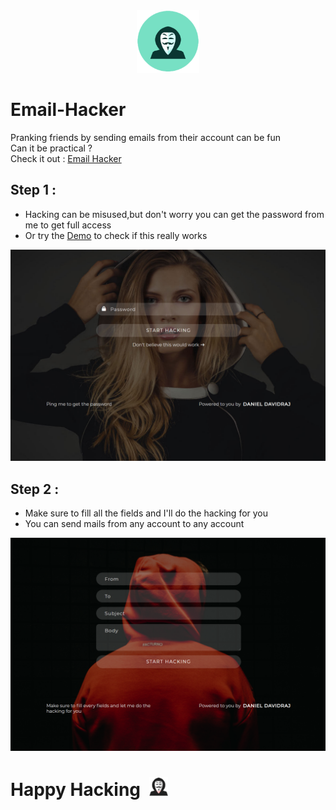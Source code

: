 <div align="center">
<img src="icon.png" height="100px" width="100px">
</div>

# Email-Hacker
Pranking friends by sending emails from their account can be fun <br>
Can it be practical ? <br>
Check it out :
[Email Hacker](http://danieldavidraj.rf.gd/?i=1)

## Step 1 :
* Hacking can be misused,but don't worry you can get the password from me to get full access
* Or try the [Demo](http://danieldavidraj.rf.gd/Demo.php) to check if this really works
<div align="center">
<img src="1.png" height="auto" width="800px">
</div>

## Step 2 :
* Make sure to fill all the fields and I'll do the hacking for you
* You can send mails from any account to any account 
<div align="center">
<img src="2.png" height="auto" width="800px">
</div>

# Happy Hacking&ensp;<img src="3.png" height="30px" width="30px">
